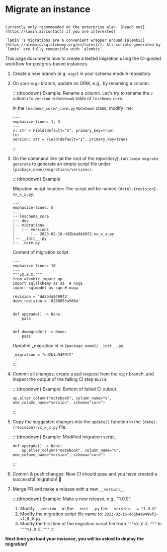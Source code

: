 # Migrate an instance

```{note}

Currently only recommended on the enterprise plan. [Reach out](https://lamin.ai/contact) if you are interested!

`lamin`'s migrations are a convenient wrapper around [alembic](https://alembic.sqlalchemy.org/en/latest/). All scripts generated by `lamin` are fully compatible with `alembic`.
```

This page documents how to create a tested migration using the CI-guided workflow for postgres-based instances.

1. Create a new branch (e.g. `migr`) in your schema module repository.
2. On your `migr` branch, update an ORM, e.g., by renaming a column.

   :::{dropdown} Example: Rename a column.
   Let's try to rename the `v` column to `version` in `Notebook` table of `lnschema_core`.

   In the `lnschema_core/_core.py` `Notebook` class, modify line:

   ```{code-block} python
   ---
   emphasize-lines: 1, 3
   ---
   v: str = Field(default="1", primary_key=True)
   to:
   version: str = Field(default="1", primary_key=True)
   ```

   :::

3. On the command line (at the root of the repository), run `lamin migrate generate` to generate an empty script file under `{package_name}/migrations/versions/`.

   :::{dropdown} Example

   Migration script location: The script will be named `{date}-{revision}-vx_x_x.py`.

   ```{code-block} yaml
   ---
   emphasize-lines: 5
   ---
   -- lnschema_core
   |-- dev
   |-- migrations
   |   |-- versions
   |       |-- 2023-02-16-dd2b4a9499f2-vx_x_x.py
   |-- __init__.py
   |-- _core.py
   ```

   Content of migration script.

   ```{code-block} python
   ---
   emphasize-lines: 10
   ---
   """vX.X.X."""
   from alembic import op
   import sqlalchemy as sa  # noqa
   import sqlmodel as sqm # noqa

   revision = 'dd2b4a9499f2'
   down_revision = '8280855a5064'


   def upgrade() -> None:
       pass


   def downgrade() -> None:
       pass
   ```

   Updated \_migration id in `{package_name}/__init__.py`.

   ```{code-block} python
   _migration = "dd2b4a9499f2"
   ```

   :::

4. Commit all changes, create a pull request from the `migr` branch, and inspect the output of the failing CI step `Build`.

   :::{dropdown} Example: Bottom of failed CI output.

   ```{code-block} python
   op.alter_column("notebook", column_name="v", new_column_name="version", schema="core")
   ```

   :::

5. Copy the suggested changes into the `update()` function in the `{date}-{revision}-vx_x_x.py` file.

   :::{dropdown} Example: Modified migration script.

   ```{code-block} python
   def upgrade() -> None:
       op.alter_column("notebook", column_name="v", new_column_name="version", schema="core")
   ```

   :::

6. Commit & push changes: Now CI should pass and you have created a successful migration! 🎉

7. Merge PR and make a release with a new `__version__`.

   :::{dropdown} Example: Make a new release, e.g., "1.0.0".

   1. Modify `__version__` in the `__init__.py` file: `__version__ = "1.0.0"`
   2. Modify the migration script file name to: `2023-02-16-dd2b4a9499f2-v1_0_0.py`
   3. Modify the first line of the migration script file from `"""vX.X.X."""` to `"""v1.0.0."""`
      :::

**Next time you load your instance, you will be asked to deploy the migration!**
